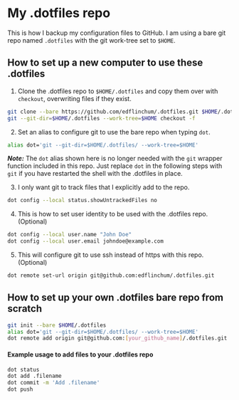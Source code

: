 # My .dotfiles repo

This is how I backup my configuration files to GitHub.
I am using a bare git repo named `.dotfiles` with the git work-tree set to `$HOME`.

## How to set up a new computer to use these .dotfiles

1. Clone the .dotfiles repo to `$HOME/.dotfiles` and copy them over with `checkout`, overwriting files if they exist.
```sh
git clone --bare https://github.com/edflinchum/.dotfiles.git $HOME/.dotfiles
git --git-dir=$HOME/.dotfiles --work-tree=$HOME checkout -f
```

2. Set an alias to configure git to use the bare repo when typing `dot`.
```sh
alias dot='git --git-dir=$HOME/.dotfiles/ --work-tree=$HOME'
```
***Note:*** The `dot` alias shown here is no longer needed with the `git` wrapper function included in this repo. Just replace `dot` in the following steps with `git` if you have restarted the shell with the .dotfiles in place.

3. I only want git to track files that I explicitly add to the repo.
```sh
dot config --local status.showUntrackedFiles no
```

4. This is how to set user identity to be used with the .dotfiles repo. (Optional)
```sh
dot config --local user.name "John Doe"
dot config --local user.email johndoe@example.com
```

5. This will configure git to use ssh instead of https with this repo. (Optional)
```sh
dot remote set-url origin git@github.com:edflinchum/.dotfiles.git
```

## How to set up your own .dotfiles bare repo from scratch

```sh
git init --bare $HOME/.dotfiles
alias dot='git --git-dir=$HOME/.dotfiles/ --work-tree=$HOME'
dot remote add origin git@github.com:[your_github_name]/.dotfiles.git
```
#### Example usage to add files to your .dotfiles repo

```sh
dot status
dot add .filename
dot commit -m 'Add .filename'
dot push
```
